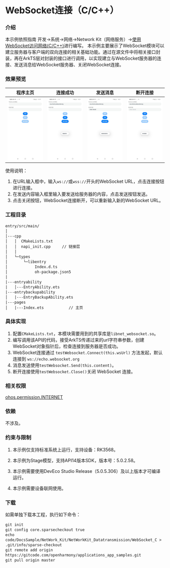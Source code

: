 # WebSocket连接（C/C++）

### 介绍

本示例依照指南 开发->系统->网络->Network Kit（网络服务）->[使用WebSocket访问网络(C/C++)](https://gitcode.com/openharmony/docs/blob/master/zh-cn/application-dev/network/native-websocket-guidelines.md)进行编写。
本示例主要展示了WebSocket模块可以建立服务器与客户端的双向连接的相关基础功能。通过在源文件中将相关接口封装，再在ArkTS层对封装的接口进行调用，以实现建立与WebSocket服务器的连接、发送消息给WebSocket服务器、关闭WebSocket连接。

### 效果预览

| 程序主页                                    | 连接成功                                      | 发送消息                                   | 断开连接                                  |
| ------------------------------------------- | --------------------------------------------- | ------------------------------------------ | ----------------------------------------- |
| ![image](./screenshots/WebSocket_Index.jpg) | ![image](./screenshots/WebSocket_Connect.jpg) | ![image](./screenshots/WebSocket_Send.jpg) | ![image](screenshots/WebSocket_Close.jpg) |

使用说明：

1. 在URL输入框中，输入`ws://`或`wss://`开头的WebSocket URL，点击连接按钮进行连接。
2. 在发送内容输入框里输入要发送给服务器的内容，点击发送按钮发送。
3. 点击关闭按钮，WebSocket连接断开，可以重新输入新的WebSocket URL。

### 工程目录

```
entry/src/main/
│ 
│---cpp
│   │  CMakeLists.txt    
│   │  napi_init.cpp     // 链接层
│   │
│   └─types
│       └─libentry
│            Index.d.ts
│            oh-package.json5
|
|---entryability
|   │---EntryAbility.ets
|---entrybackupability
│   |---EntryBackupAbility.ets      
|---pages
│   |---Index.ets           // 主页
```

### 具体实现

1. 配置`CMakeLists.txt`，本模块需要用到的共享库是`libnet_websocket.so`。
2. 编写调用该API的代码，接受ArkTS传递过来的url字符串参数，创建WebSocket对象指针后，检查连接到服务器是否成功。
3. WebSocket连接通过 `testWebsocket.Connect(this.wsUrl)` 方法发起，默认连接到 `ws://echo.websocket.org`
4. 消息发送使用`testWebsocket.Send(this.content)`。
5. 断开连接使用`testWebsocket.Close()`关闭 WebSocket 连接。

### 相关权限

[ohos.permission.INTERNET](https://gitcode.com/openharmony/docs/blob/master/zh-cn/application-dev/security/AccessToken/permissions-for-all.md#ohospermissioninternet)

### 依赖

不涉及。

### 约束与限制

1. 本示例仅支持标准系统上运行，支持设备：RK3568。

2. 本示例为Stage模型，支持API14版本SDK，版本号：5.0.2.58。

3. 本示例需要使用DevEco Studio Release（5.0.5.306）及以上版本才可编译运行。

4. 本示例需要设备联网使用。


### 下载

如需单独下载本工程，执行如下命令：

```
git init
git config core.sparsecheckout true
echo code/DocsSample/NetWork_Kit/NetWorkKit_Datatransmission/WebSocket_C > .git/info/sparse-checkout
git remote add origin https://gitcode.com/openharmony/applications_app_samples.git
git pull origin master
```

